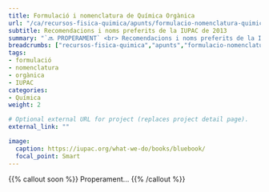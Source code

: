 ```yaml
---
title: Formulació i nomenclatura de Química Orgànica
url: "/ca/recursos-fisica-quimica/apunts/formulacio-nomenclatura-quimica/organica"
subtitle: Recomendacions i noms preferits de la IUPAC de 2013
summary: "`🔜 PROPERAMENT` <br> Recomendacions i noms preferits de la IUPAC de 2013."
breadcrumbs: ["recursos-fisica-quimica","apunts","formulacio-nomenclatura-quimica"]
tags:
- formulació
- nomenclatura
- orgànica
- IUPAC
categories:
- Química
weight: 2

# Optional external URL for project (replaces project detail page).
external_link: ""

image:
  caption: https://iupac.org/what-we-do/books/bluebook/
  focal_point: Smart
---
```


{{% callout soon %}}
Properament...
{{% /callout %}}